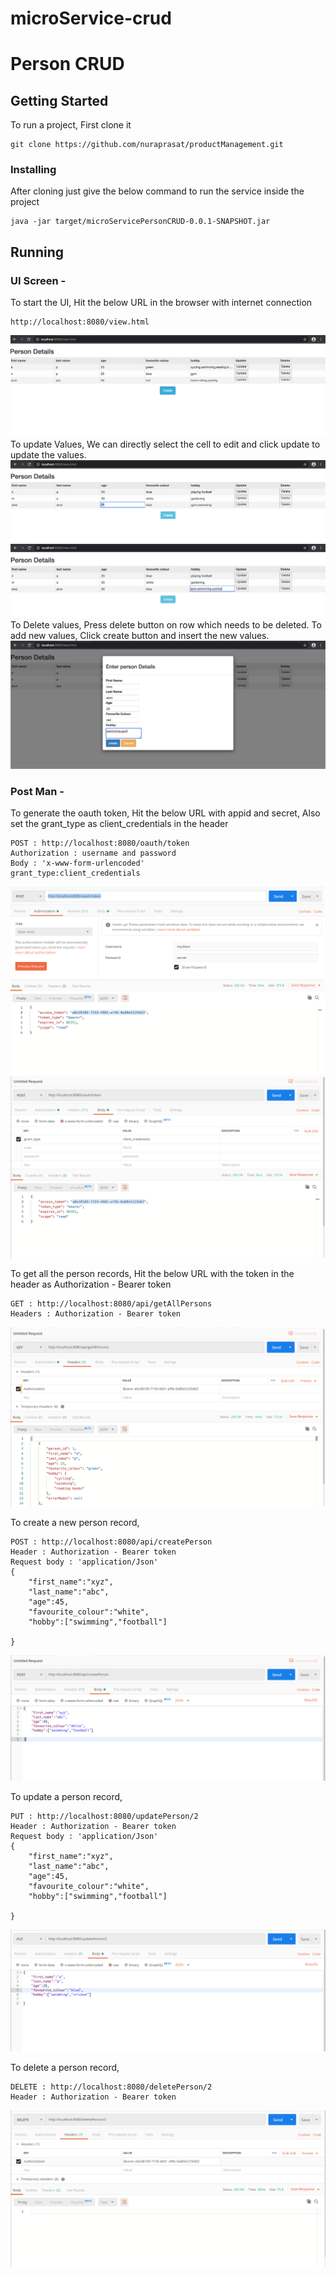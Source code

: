 # microService-crud

# Person CRUD

## Getting Started
To run a project, First clone it
```
git clone https://github.com/nuraprasat/productManagement.git
```

### Installing
After cloning just give the below command to run the service inside the project
```
java -jar target/microServicePersonCRUD-0.0.1-SNAPSHOT.jar
```

## Running

### UI Screen - 
To start the UI, Hit the below URL in the browser with internet connection
```
http://localhost:8080/view.html
```
![](/images_readme/UI_index.png)
To update Values, We can directly select the cell to edit and click update to update the values.
![](/images_readme/UI_update.png)
![](/images_readme/UI_update2.png)
To Delete values, Press delete button on row which needs to be deleted.
To add new values, Click create button and insert the new values.
![](/images_readme/UI_create.png)

### Post Man - 

To generate the oauth token, Hit the below URL with appid and secret, Also set the grant_type as client_credentials in the header
```
POST : http://localhost:8080/oauth/token
Authorization : username and password
Body : 'x-www-form-urlencoded'
grant_type:client_credentials
```
![](/images_readme/oauth_token.png)
![](/images_readme/oauth_token2.png)

To get all the person records, Hit the below URL with the token in the header as Authorization - Bearer token
```
GET : http://localhost:8080/api/getAllPersons
Headers : Authorization - Bearer token
```
![](/images_readme/getMethod.png)

To create a new person record,
```
POST : http://localhost:8080/api/createPerson
Header : Authorization - Bearer token
Request body : 'application/Json'
{
	"first_name":"xyz",
	"last_name":"abc",
	"age":45,
	"favourite_colour":"white",
	"hobby":["swimming","football"]
	
}
```
![](/images_readme/postMethod.png)

To update a person record,
```
PUT : http://localhost:8080/updatePerson/2
Header : Authorization - Bearer token
Request body : 'application/Json'
{
	"first_name":"xyz",
	"last_name":"abc",
	"age":45,
	"favourite_colour":"white",
	"hobby":["swimming","football"]
	
}
```
![](/images_readme/putMethod.png)

To delete a person record,
```
DELETE : http://localhost:8080/deletePerson/2
Header : Authorization - Bearer token
```
![](/images_readme/deleteMethod.png)
